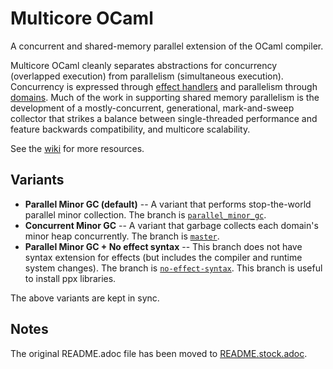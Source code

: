 # Multicore OCaml

A concurrent and shared-memory parallel extension of the OCaml compiler.

Multicore OCaml cleanly separates abstractions for concurrency (overlapped
execution) from parallelism (simultaneous execution). Concurrency is expressed
through [effect handlers](http://kcsrk.info/papers/system_effects_feb_18.pdf)
and parallelism through
[domains](https://github.com/ocaml-multicore/ocaml-multicore/blob/master/stdlib/domain.mli).
Much of the work in supporting shared memory parallelism is the development of a
mostly-concurrent, generational, mark-and-sweep collector that strikes a balance
between single-threaded performance and feature backwards compatibility, and
multicore scalability.

See the
[wiki](https://github.com/ocaml-multicore/ocaml-multicore/wiki) for more
resources.

## Variants

* **Parallel Minor GC (default)** -- A variant that performs stop-the-world parallel
  minor collection. The branch is
  [`parallel_minor_gc`](https://github.com/ocaml-multicore/ocaml-multicore/tree/parallel_minor_gc).
* **Concurrent Minor GC** -- A variant that garbage collects each domain's minor
  heap concurrently. The branch is [`master`](https://github.com/ocaml-multicore/ocaml-multicore/tree/master).
* **Parallel Minor GC + No effect syntax** -- This branch does not have syntax
  extension for effects (but includes the compiler and runtime system changes).
  The branch is
  [`no-effect-syntax`](https://github.com/ocaml-multicore/ocaml-multicore/tree/no-effect-syntax).
  This branch is useful to install ppx libraries.

The above variants are kept in sync.

## Notes

The original README.adoc file has been moved to
[README.stock.adoc](README.stock.adoc).
